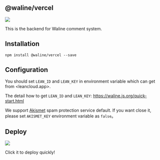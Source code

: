 ## @waline/vercel

![](https://img.shields.io/npm/v/@waline/vercel?color=blue&logo=npm&style=flat-square)   

This is the backend for Waline comment system.

## Installation

```
npm install @waline/vercel --save
```

## Configuration

You should set `LEAN_ID` and `LEAN_KEY` in environment variable which can get from <leancloud.app>.

The detail how to get `LEAN_ID` and `LEAN_KEY`: <https://waline.js.org/quick-start.html>

We support [Akismet](https://akismet.com/) spam protection service default. If you want close it, please set `AKISMET_KEY` environment variable as `false`。

## Deploy

[ ![](https://vercel.com/button) ](https://vercel.com/import/project?template=https://github.com/lizheming/waline/tree/master/example)

Click it to deploy quickly!


